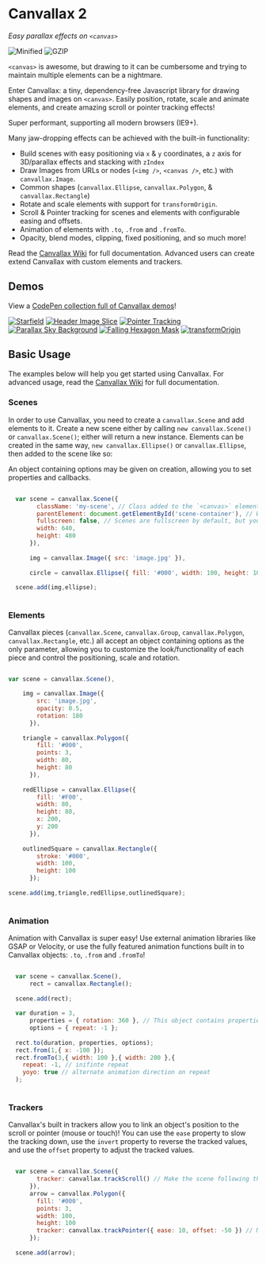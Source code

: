 # Canvallax 2
*Easy parallax effects on `<canvas>`*

![Minified](https://badge-size.herokuapp.com/shshaw/Canvallax/master/dist/Canvallax.min.js.svg?label=Size%20%28minified%29) ![GZIP](https://badge-size.herokuapp.com/shshaw/Canvallax/master/dist/Canvallax.min.js.svg?compression=gzip&label=Size%20%28gzipped%29)

`<canvas>` is awesome, but drawing to it can be cumbersome and trying to maintain multiple elements can be a nightmare.

Enter Canvallax: a tiny, dependency-free Javascript library for drawing shapes and images on `<canvas>`. Easily position, rotate, scale and animate elements, and create amazing scroll or pointer tracking effects!

Super performant, supporting all modern browsers (IE9+).

Many jaw-dropping effects can be achieved with the built-in functionality:

- Build scenes with easy positioning via `x` &amp; `y` coordinates, a `z` axis for 3D/parallax effects and stacking with `zIndex`
- Draw Images from URLs or nodes (`<img />`, `<canvas />`, etc.) with `canvallax.Image`.
- Common shapes (`canvallax.Ellipse`, `canvallax.Polygon`, &amp; `canvallax.Rectangle`)
- Rotate and scale elements with support for `transformOrigin`.
- Scroll &amp; Pointer tracking for scenes and elements with configurable easing and offsets.
- Animation of elements with `.to`, `.from` and `.fromTo`.
- Opacity, blend modes, clipping, fixed positioning, and so much more! 

Read the [Canvallax Wiki](https://github.com/shshaw/canvallax.js/wiki/) for full documentation. Advanced users can create extend Canvallax with custom elements and trackers.

## Demos

View a [CodePen collection full of Canvallax demos](http://codepen.io/collection/DrxbPo/)!

[![Starfield](http://brokensquare.com/Code/Canvallax.js/img/starfield.gif)](http://codepen.io/shshaw/pen/EVdzLV) [![Header Image Slice](http://brokensquare.com/Code/Canvallax.js/img/header-slice.gif)](http://codepen.io/shshaw/pen/bVQROG)  [![Pointer Tracking](http://brokensquare.com/Code/Canvallax.js/img/pointer.gif)](http://codepen.io/shshaw/pen/RWEJMG) [![Parallax Sky Background](http://brokensquare.com/Code/Canvallax.js/img/sky.gif)](http://codepen.io/shshaw/pen/ZbExyV) [![Falling Hexagon Mask](http://brokensquare.com/Code/Canvallax.js/img/hexagons.gif)](http://codepen.io/shshaw/pen/dYdvww) [![transformOrigin](http://brokensquare.com/Code/Canvallax.js/img/transform-origin.gif)](http://codepen.io/shshaw/pen/LpMbvZ)


## Basic Usage

The examples below will help you get started using Canvallax. For advanced usage, read the [Canvallax Wiki](https://github.com/shshaw/canvallax.js/wiki/) for full documentation.

### Scenes

In order to use Canvallax, you need to create a `canvallax.Scene` and add elements to it. Create a new scene either by calling `new canvallax.Scene()` or `canvallax.Scene()`; either will return a new instance. Elements can be created in the same way, `new canvallax.Ellipse()` or `canvallax.Ellipse`, then added to the scene like so:


An object containing options may be given on creation, allowing you to set properties and callbacks.

```javascript

  var scene = canvallax.Scene({
        className: 'my-scene', // Class added to the `<canvas>` element
        parentElement: document.getElementById('scene-container'), // Where the canvas should be prepended
        fullscreen: false, // Scenes are fullscreen by default, but you can make them a specific width/height by setting fullscreen to false
        width: 640,
        height: 480
      }),
    
      img = canvallax.Image({ src: 'image.jpg' }),
      
      circle = canvallax.Ellipse({ fill: '#000', width: 100, height: 100 });
    
  scene.add(img,ellipse);
  
```

### Elements

Canvallax pieces (`canvallax.Scene`, `canvallax.Group`, `canvallax.Polygon`, `canvallax.Rectangle`, etc.) all accept an object containing options as the only parameter, allowing you to customize the look/functionality of each piece and control the positioning, scale and rotation.

```javascript

var scene = canvallax.Scene(),

    img = canvallax.Image({
        src: 'image.jpg',
        opacity: 0.5,
        rotation: 180
      }),
      
    triangle = canvallax.Polygon({
        fill: '#000',
        points: 3,
        width: 80,
        height: 80
      }),
    
    redEllipse = canvallax.Ellipse({
        fill: '#F00',
        width: 80,
        height: 80,
        x: 200,
        y: 200  
      }),
    
    outlinedSquare = canvallax.Rectangle({
        stroke: '#000',
        width: 100,
        height: 100
      });
    
scene.add(img,triangle,redEllipse,outlinedSquare);
    
```

### Animation

Animation with Canvallax is super easy! Use external animation libraries like GSAP or Velocity, or use the fully featured animation functions built in to Canvallax objects: `.to`, `.from` and `.fromTo`!

```javascript

  var scene = canvallax.Scene(),
      rect = canvallax.Rectangle();
  
  scene.add(rect);
  
  var duration = 3,
      properties = { rotation: 360 }, // This object contains properties to animate
      options = { repeat: -1 };
  
  rect.to(duration, properties, options);
  rect.from(1,{ x: -100 });
  rect.fromTo(3,{ width: 100 },{ width: 200 },{
    repeat: -1, // inifinte repeat
    yoyo: true // alternate animation direction on repeat
  );
  
```

### Trackers

Canvallax's built in trackers allow you to link an object's position to the scroll or pointer (mouse or touch)! You can use the `ease` property to slow the tracking down, use the `invert` property to reverse the tracked values, and use the `offset` property to adjust the tracked values.

```javascript

  var scene = canvallax.Scene({
        tracker: canvallax.trackScroll() // Make the scene following the window scroll
      }),
      arrow = canvallax.Polygon({
        fill: '#000',
        points: 3,
        width: 100,
        height: 100
        tracker: canvallax.trackPointer({ ease: 10, offset: -50 }) // Move the arrow with your cursor
      });
  
  scene.add(arrow);
```
